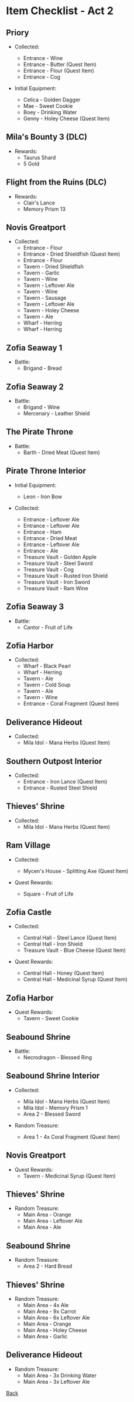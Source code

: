 # Item Checklist - Act 2

## Priory

- Collected:
  - Entrance - Wine
  - Entrance - Butter (Quest Item)
  - Entrance - Flour (Quest Item)
  - Entrance - Cog

- Initial Equipment:
  - Celica - Golden Dagger
  - Mae - Sweet Cookie
  - Boey - Drinking Water
  - Genny - Holey Cheese (Quest Item)

## Mila's Bounty 3 (DLC)

- Rewards:
  - Taurus Shard
  - 5 Gold

## Flight from the Ruins (DLC)

- Rewards:
  - Clair's Lance
  - Memory Prism 13
  
## Novis Greatport

- Collected:
  - Entrance - Flour
  - Entrance - Dried Shieldfish (Quest Item)
  - Entrance - Flour
  - Tavern - Dried Shieldfish
  - Tavern - Garlic
  - Tavern - Wine
  - Tavern - Leftover Ale
  - Tavern - Wine
  - Tavern - Sausage
  - Tavern - Leftover Ale
  - Tavern - Holey Cheese
  - Tavern - Ale
  - Wharf - Herring
  - Wharf - Herring

## Zofia Seaway 1

- Battle:
  - Brigand - Bread

## Zofia Seaway 2

- Battle:
  - Brigand - Wine
  - Mercenary - Leather Shield

## The Pirate Throne

- Battle:
  - Barth - Dried Meat (Quest Item)

## Pirate Throne Interior

- Initial Equipment:
  - Leon - Iron Bow

- Collected:
  - Entrance - Leftover Ale
  - Entrance - Leftover Ale
  - Entrance - Ham
  - Entrance - Dried Meat
  - Entrance - Leftover Ale
  - Entrance - Ale
  - Treasure Vault - Golden Apple
  - Treasure Vault - Steel Sword
  - Treasure Vault - Cog
  - Treasure Vault - Rusted Iron Shield
  - Treasure Vault - Iron Sword
  - Treasure Vault - Ram Wine

## Zofia Seaway 3

- Battle:
  - Cantor - Fruit of Life
  
## Zofia Harbor

- Collected:
  - Wharf - Black Pearl
  - Wharf - Herring
  - Tavern - Ale
  - Tavern - Cold Soup
  - Tavern - Ale
  - Tavern - Wine
  - Entrance - Coral Fragment (Quest Item)

## Deliverance Hideout

- Collected:
  - Mila Idol - Mana Herbs (Quest Item)

## Southern Outpost Interior

- Collected:
  - Entrance - Iron Lance (Quest Item)
  - Entrance - Rusted Steel Shield

## Thieves' Shrine

- Collected:
  - Mila Idol - Mana Herbs (Quest Item)

## Ram Village

- Collected:
  - Mycen's House - Splitting Axe (Quest Item)

- Quest Rewards:
  - Square - Fruit of Life

## Zofia Castle

- Collected:
  - Central Hall - Steel Lance (Quest Item)
  - Central Hall - Iron Shield
  - Treasure Vault - Blue Cheese (Quest Item)

- Quest Rewards:
  - Central Hall - Honey (Quest Item)
  - Central Hall - Medicinal Syrup (Quest Item)

## Zofia Harbor

- Quest Rewards:
  - Tavern - Sweet Cookie

## Seabound Shrine

- Battle:
  - Necrodragon - Blessed Ring

## Seabound Shrine Interior

- Collected:
  - Mila Idol - Mana Herbs (Quest Item)
  - Mila Idol - Memory Prism 1
  - Area 2 - Blessed Sword

- Random Treasure:
  - Area 1 - 4x Coral Fragment (Quest Item)
  
## Novis Greatport

- Quest Rewards:
  - Tavern - Medicinal Syrup (Quest Item)
  
## Thieves' Shrine

- Random Treasure:
  - Main Area - Orange
  - Main Area - Leftover Ale
  - Main Area - Ale
  
## Seabound Shrine

- Random Treasure:
  - Area 2 - Hard Bread
  
## Thieves' Shrine

- Random Treasure:
  - Main Area - 4x Ale
  - Main Area - 9x Carrot
  - Main Area - 6x Leftover Ale
  - Main Area - Orange
  - Main Area - Holey Cheese
  - Main Area - Garlic
  
## Deliverance Hideout

- Random Treasure:
  - Main Area - 3x Drinking Water
  - Main Area - 3x Leftover Ale

[Back](README.md)
